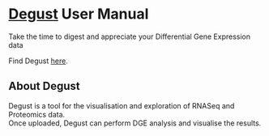 # [Degust](http://degust.erc.monash.edu/) User Manual

Take the time to digest and appreciate your Differential Gene Expression data

Find Degust [here](http://degust.erc.monash.edu/).

## About Degust

Degust is a tool for the visualisation and exploration of RNASeq and Proteomics data.   
Once uploaded, Degust can perform DGE analysis and visualise the results.
